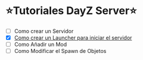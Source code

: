 # ⭐️Tutoriales DayZ Server⭐️
- [ ] Como crear un Servidor
- [x] [Como crear un Launcher para iniciar el servidor](https://github.com/MrPotrex/Launcher-DayZ-Server)  
- [ ] Como Añadir un Mod
- [ ] Como Modificar el Spawn de Objetos
